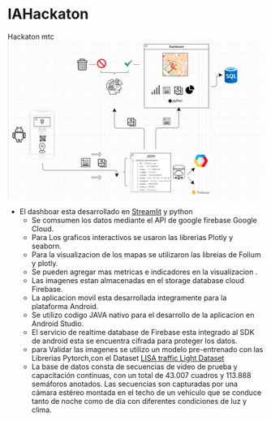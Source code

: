 # IAHackaton
Hackaton mtc
![Aquí la descripción de la imagen por si no carga](https://github.com/elextor/IAHackaton/blob/main/diagrama.png)



- El dashboar esta desarrollado en [Streamlit](https://streamlit.io/) y python    
    - Se comsumen los datos mediante el API de google firebase Google Cloud.
    - Para Los graficos interactivos se usaron las librerias Plotly y seaborn.
    - Para la visualizacion de los mapas se utilizaron las libreias de Folium y plotly.
    - Se pueden agregar mas metricas e indicadores en la visualizacion . 
    - Las imagenes estan almacenadas en el storage database cloud Firebase.
    - La aplicacion movil esta desarrollada integramente para la plataforma Android.
    - Se utilizo codigo JAVA nativo para el desarrollo de la aplicacion en Android Studio.
    - El servicio de realtime database de Firebase esta integrado al SDK de android esta se encuentra cifrada para proteger los datos.
    - para Validar las imagenes se utilizo un modelo pre-entrenado con las Librerias Pytorch,con el Dataset [LISA traffic Light Dataset](https://www.kaggle.com/mbornoe/lisa-traffic-light-dataset) 
    - La base de datos consta de secuencias de video de prueba y capacitación continuas, con un total de 43.007 cuadros y 113.888 semáforos anotados. Las secuencias son capturadas por una cámara estéreo montada en el techo de un vehículo que se conduce tanto de noche como de día con diferentes condiciones de luz y clima.
     
